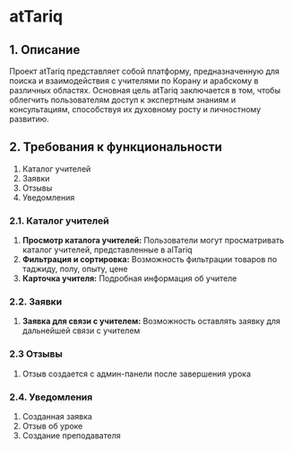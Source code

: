# atTariq
## 1. Описание
Проект atTariq представляет собой платформу, предназначенную для поиска и взаимодействия с учителями по Корану и арабскому в различных областях. Основная цель atTariq заключается в том, чтобы облегчить пользователям доступ к экспертным знаниям и консультациям, способствуя их духовному росту и личностному развитию.

## 2. Требования к функциональности
1. Каталог учителей
2. Заявки
3. Отзывы
4. Уведомления

### 2.1. Каталог учителей
1. **Просмотр каталога учителей:** Пользователи могут просматривать 
каталог учителей, представленные в alTariq
2.  **Фильтрация и сортировка:** Возможность фильтрации
товаров по таджиду, полу, опыту, цене
3. **Карточка учителя:** Подробная информация об учителе 


### 2.2. Заявки
1. **Заявка для связи с учителем:** Возможность оставлять заявку для 
дальнейшей связи с учителем


### 2.3 Отзывы
1. Отзыв создается с админ-панели после завершения урока 

### 2.4. Уведомления
1. Созданная заявка 
2. Отзыв об уроке 
3. Создание преподавателя